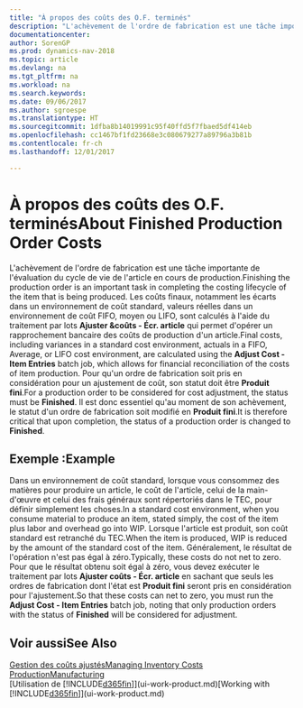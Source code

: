 ```yaml
---
title: "À propos des coûts des O.F. terminés"
description: "L'achèvement de l'ordre de fabrication est une tâche importante de l'évaluation du cycle de vie de l'article en cours de production. Les coûts finaux, notamment les écarts dans un environnement de coût standard, les valeurs réelles dans un environnement de coût FIFO, moyen ou LIFO, sont calculés à l'aide du traitement par lots **Ajuster coûts - Écr. article**."
documentationcenter: 
author: SorenGP
ms.prod: dynamics-nav-2018
ms.topic: article
ms.devlang: na
ms.tgt_pltfrm: na
ms.workload: na
ms.search.keywords: 
ms.date: 09/06/2017
ms.author: sgroespe
ms.translationtype: HT
ms.sourcegitcommit: 1dfba8b14019991c95f40ffd5f7fbaed5df414eb
ms.openlocfilehash: cc1467bf1fd23668e3c080679277a89796a3b81b
ms.contentlocale: fr-ch
ms.lasthandoff: 12/01/2017

---
```

# <a name="about-finished-production-order-costs"></a><span data-ttu-id="21ec2-104">À propos des coûts des O.F. terminés</span><span class="sxs-lookup"><span data-stu-id="21ec2-104">About Finished Production Order Costs</span></span>
<span data-ttu-id="21ec2-105">L'achèvement de l'ordre de fabrication est une tâche importante de l'évaluation du cycle de vie de l'article en cours de production.</span><span class="sxs-lookup"><span data-stu-id="21ec2-105">Finishing the production order is an important task in completing the costing lifecycle of the item that is being produced.</span></span> <span data-ttu-id="21ec2-106">Les coûts finaux, notamment les écarts dans un environnement de coût standard, valeurs réelles dans un environnement de coût FIFO, moyen ou LIFO, sont calculés à l'aide du traitement par lots **Ajuster &coûts - Écr. article** qui permet d'opérer un rapprochement bancaire des coûts de production d'un article.</span><span class="sxs-lookup"><span data-stu-id="21ec2-106">Final costs, including variances in a standard cost environment, actuals in a FIFO, Average, or LIFO cost environment, are calculated using the **Adjust Cost - Item Entries** batch job, which allows for financial reconciliation of the costs of item production.</span></span> <span data-ttu-id="21ec2-107">Pour qu'un ordre de fabrication soit pris en considération pour un ajustement de coût, son statut doit être **Produit fini**.</span><span class="sxs-lookup"><span data-stu-id="21ec2-107">For a production order to be considered for cost adjustment, the status must be **Finished**.</span></span> <span data-ttu-id="21ec2-108">Il est donc essentiel qu'au moment de son achèvement, le statut d'un ordre de fabrication soit modifié en **Produit fini**.</span><span class="sxs-lookup"><span data-stu-id="21ec2-108">It is therefore critical that upon completion, the status of a production order is changed to **Finished**.</span></span>  

## <a name="example"></a><span data-ttu-id="21ec2-109">Exemple :</span><span class="sxs-lookup"><span data-stu-id="21ec2-109">Example</span></span>  
 <span data-ttu-id="21ec2-110">Dans un environnement de coût standard, lorsque vous consommez des matières pour produire un article, le coût de l'article, celui de la main-d'œuvre et celui des frais généraux sont répertoriés dans le TEC, pour définir simplement les choses.</span><span class="sxs-lookup"><span data-stu-id="21ec2-110">In a standard cost environment, when you consume material to produce an item, stated simply, the cost of the item plus labor and overhead go into WIP.</span></span> <span data-ttu-id="21ec2-111">Lorsque l'article est produit, son coût standard est retranché du TEC.</span><span class="sxs-lookup"><span data-stu-id="21ec2-111">When the item is produced, WIP is reduced by the amount of the standard cost of the item.</span></span> <span data-ttu-id="21ec2-112">Généralement, le résultat de l'opération n'est pas égal à zéro.</span><span class="sxs-lookup"><span data-stu-id="21ec2-112">Typically, these costs do not net to zero.</span></span> <span data-ttu-id="21ec2-113">Pour que le résultat obtenu soit égal à zéro, vous devez exécuter le traitement par lots **Ajuster coûts - Écr. article** en sachant que seuls les ordres de fabrication dont l'état est **Produit fini** seront pris en considération pour l'ajustement.</span><span class="sxs-lookup"><span data-stu-id="21ec2-113">So that these costs can net to zero, you must run the **Adjust Cost - Item Entries** batch job, noting that only production orders with the status of **Finished** will be considered for adjustment.</span></span>  

## <a name="see-also"></a><span data-ttu-id="21ec2-114">Voir aussi</span><span class="sxs-lookup"><span data-stu-id="21ec2-114">See Also</span></span>  
[<span data-ttu-id="21ec2-115">Gestion des coûts ajustés</span><span class="sxs-lookup"><span data-stu-id="21ec2-115">Managing Inventory Costs</span></span>](finance-manage-inventory-costs.md)  
[<span data-ttu-id="21ec2-116">Production</span><span class="sxs-lookup"><span data-stu-id="21ec2-116">Manufacturing</span></span>](production-manage-manufacturing.md)  
<span data-ttu-id="21ec2-117">[Utilisation de [!INCLUDE[d365fin](includes/d365fin_md.md)]](ui-work-product.md)</span><span class="sxs-lookup"><span data-stu-id="21ec2-117">[Working with [!INCLUDE[d365fin](includes/d365fin_md.md)]](ui-work-product.md)</span></span>

